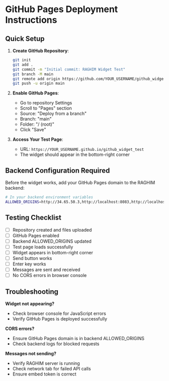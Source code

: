 # GitHub Pages Deployment Instructions

## Quick Setup

1. **Create GitHub Repository**:
   ```bash
   git init
   git add .
   git commit -m "Initial commit: RAGHIM Widget Test"
   git branch -M main
   git remote add origin https://github.com/YOUR_USERNAME/github_widget_test.git
   git push -u origin main
   ```

2. **Enable GitHub Pages**:
   - Go to repository Settings
   - Scroll to "Pages" section
   - Source: "Deploy from a branch"
   - Branch: "main"
   - Folder: "/ (root)"
   - Click "Save"

3. **Access Your Test Page**:
   - URL: `https://YOUR_USERNAME.github.io/github_widget_test`
   - The widget should appear in the bottom-right corner

## Backend Configuration Required

Before the widget works, add your GitHub Pages domain to the RAGHIM backend:

```bash
# In your backend environment variables
ALLOWED_ORIGINS=http://34.65.50.3,http://localhost:8083,http://localhost:3002,https://YOUR_USERNAME.github.io
```

## Testing Checklist

- [ ] Repository created and files uploaded
- [ ] GitHub Pages enabled
- [ ] Backend ALLOWED_ORIGINS updated
- [ ] Test page loads successfully
- [ ] Widget appears in bottom-right corner
- [ ] Send button works
- [ ] Enter key works
- [ ] Messages are sent and received
- [ ] No CORS errors in browser console

## Troubleshooting

**Widget not appearing?**
- Check browser console for JavaScript errors
- Verify GitHub Pages is deployed successfully

**CORS errors?**
- Ensure GitHub Pages domain is in backend ALLOWED_ORIGINS
- Check backend logs for blocked requests

**Messages not sending?**
- Verify RAGHIM server is running
- Check network tab for failed API calls
- Ensure embed token is correct
